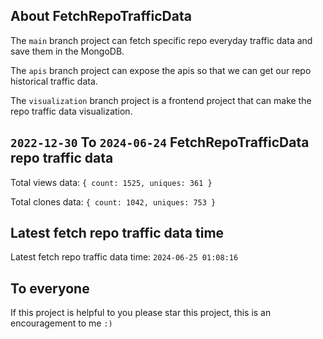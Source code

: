 ## About FetchRepoTrafficData

The `main` branch project can fetch specific repo everyday traffic data and save them in the MongoDB.

The `apis` branch project can expose the apis so that we can get our repo historical traffic data.

The `visualization` branch project is a frontend project that can make the repo traffic data visualization.

## `2022-12-30` To `2024-06-24` FetchRepoTrafficData repo traffic data

Total views data: `{ count: 1525, uniques: 361 }`

Total clones data: `{ count: 1042, uniques: 753 }`

## Latest fetch repo traffic data time

Latest fetch repo traffic data time: `2024-06-25 01:08:16`

## To everyone

If this project is helpful to you please star this project, this is an encouragement to me `:)`



